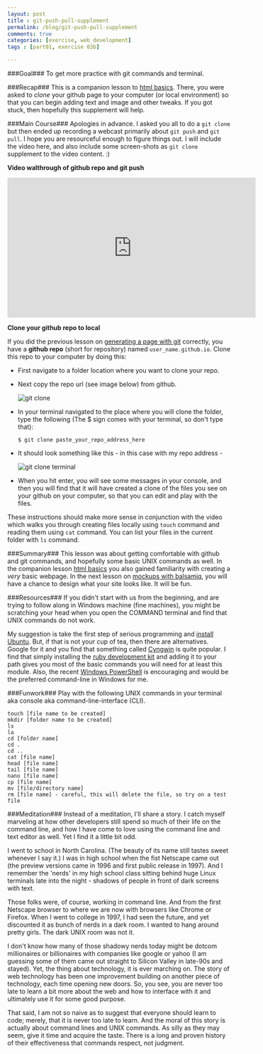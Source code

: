 ```yaml
---
layout: post
title : git-push-pull-supplement
permalink: /blog/git-push-pull-supplement
comments: true
categories: [exercise, web_development]
tags : [part01, exercise 03b]

---
```


###Goal###
To get more practice with git commands and terminal.

###Recap###
This is a companion lesson to [html basics](../html-add-text-images/). There, you were asked to _clone_ your github page to your computer (or local environment) so that you can begin adding text and image and other tweaks. If you got stuck, then hopefully this supplement will help.

###Main Course###
Apologies in advance. I asked you all to do a `git clone` but then ended up recording a webcast primarily about `git push` and `git pull`. I hope you are resourceful enough to figure things out. I will include the video here, and also include some screen-shots as `git clone` supplement to the video content. :)

__Video walthrough of github repo and git push__

<iframe width="560" height="315" src="http://www.youtube.com/embed/zjwL68VIAog" frameborder="0" allowfullscreen="allow">
</iframe>

__Clone your github repo to local__

If you did the previous lesson on [generating a page with git](../first-site-with-git-generator) correctly, you have a __github repo__ (short for repository) named `user_name.github.io`. Clone this repo to your computer by doing this:

* First navigate to a folder location where you want to clone your repo.
* Next copy the repo url (see image below) from github.

  ![git clone]({{site.url}}/assets/images/2014-01-16_day03b_gitclone.png "github repo example")

* In your terminal navigated to the place where you will clone the folder, type the following (The $ sign comes with your terminal, so don\'t type that):

  `$ git clone paste_your_repo_address_here`

* It should look something like this - in this case with my repo address -

  ![git clone terminal]({{site.url}}/assets/images/2014-01-16_day03b_terminal.png "git clone in terminal")

* When you hit enter, you will see some messages in your console, and then you will find that it will have created a clone of the files you see on your github on your computer, so that you can edit and play with the files.

These instructions should make more sense in conjunction with the video which walks you through creating files locally using `touch` command and reading them using `cat` command. You can list your files in the current folder with `ls` command.

###Summary###
This lesson was about getting comfortable with github and git commands, and hopefully some basic UNIX commands as well. In the companion lesson [html basics](../html-add-text-images/) you also gained familiarity with creating a _very_ basic webpage. In the next lesson on [mockups with balsamiq](../mockup-tools-balsamiq), you will have a chance to design what your site looks like. It will be fun.

###Resources###
If you didn\'t start with us from the beginning, and are trying to follow along in Windows machine (fine machines), you might be scratching your head when you open the COMMAND terminal and find that UNIX commands do not work.

My suggestion is take the first step of serious programming and [install Ubuntu](http://www.ubuntu.com/). But, if that is not your cup of tea, then there are alternatives. Google for it and you find that something called [Cyngwin](http://www.cygwin.com/) is quite popular. I find that simply installing the [ruby development kit](http://rubyinstaller.org/downloads/) and adding it to your path gives you most of the basic commands you will need for at least this module. Also, the recent [Windows PowerShell](http://en.wikipedia.org/wiki/Windows_PowerShell) is encouraging and would be the preferred command-line in Windows for me.

###Funwork###
Play with the following UNIX commands in your terminal aka console aka command-line-interface (CLI).

    touch [file name to be created]
    mkdir [folder name to be created]
    ls
    la
    cd [folder name]
    cd .
    cd ..
    cat [file name]
    head [file name]
    tail [file name]
    nano [file name]
    cp [file name]
    mv [file/directory name]
    rm [file name] - careful, this will delete the file, so try on a test file

###Meditation###
Instead of a meditation, I\'ll share a story. I catch myself marveling at how other developers still spend so much of their life on the command line, and how I have come to love using the command line and text editor as well. Yet I find it a little bit odd.

I went to school in North Carolina. (The beauty of its name still tastes sweet whenever I say it.) I was in high school when the fist Netscape came out (the preview versions came in 1996 and first public release in 1997). And I remember the 'nerds' in my high school class sitting behind huge Linux terminals late into the night - shadows of people in front of dark screens with text.

Those folks were, of course, working in command line. And from the first Netscape browser to where we are now with browsers like Chrome or Firefox. When I went to college in 1997, I had seen the future, and yet discounted it as bunch of nerds in a dark room. I wanted to hang around pretty girls. The dark UNIX room was not it.

I don\'t know how many of those shadowy nerds today might be dotcom millionaires or billionaires with companies like google or yahoo (I am guessing some of them came out straight to Silicon Valley in late-90s and stayed). Yet, the thing about technology, it is ever marching on. The story of web technology has been one improvement building on another piece of technology, each time opening new doors. So, you see, you are never too late to learn a bit more about the web and how to interface with it and ultimately use it for some good purpose.

That said, I am not so naive as to suggest that everyone should learn to code; merely, that it is never too late to learn. And the moral of this story is actually about command lines and UNIX commands. As silly as they may seem, give it time and acquire the taste. There is a long and proven history of their effectiveness that commands respect, not judgment.
